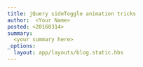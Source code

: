 ```yaml
---
title: jQuery sideToggle animation tricks
author:  <Your Name>
posted: <20160314>
summary:
  <your summary here>
_options:
  layout: app/layouts/blog.static.hbs
---
```


